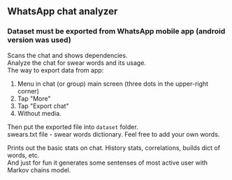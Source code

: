 ## WhatsApp chat analyzer
### Dataset must be exported from WhatsApp mobile app (android version was used)

Scans the chat and shows dependencies.   
Analyze the chat for swear words and its usage.   
The way to export data from app:

1. Menu in chat (or group) main screen (three dots in the upper-right corner)
2. Tap "More"
3. Tap "Export chat"
4. Without media.

Then put the exported file into `dataset` folder.   
swears.txt file - swear words dictionary. Feel free to add your own words.   

Prints out the basic stats on chat. History stats, correlations, builds dict of words, etc.   
And just for fun it generates some sentenses of most active user with Markov chains model.